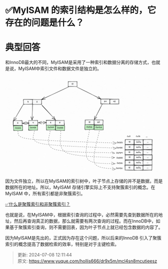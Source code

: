 # ✅MyISAM 的索引结构是怎么样的，它存在的问题是什么？

# 典型回答


和InnoDB最大的不同，MyISAM是采用了一种索引和数据分离的存储方式，也就是说，MyISAM中索引文件和数据文件是独立的。

![1697716353442-c70b80e4-be96-427a-b7d3-5ece0bdb58ef.png](./img/UHoYdQDHIrORAT4U/1697716353442-c70b80e4-be96-427a-b7d3-5ece0bdb58ef-695635.png)



因为文件独立，所以在MyISAM的索引树中，叶子节点上存储的并不是数据，而是数据所在的地址。所以，MyISAM 存储引擎实际上不支持聚簇索引的概念。在 MyISAM 中，所有索引都是非聚簇索引。



[✅什么是聚簇索引和非聚簇索引？](https://www.yuque.com/hollis666/dr9x5m/le8gbo472cpxv63z)



也就是说，在MyISAM中，根据索引查询的过程中，必然需要先查到数据所在的地址，然后再查询真正的数据，那么就需要有两次查询的过程。而在InnoDB中，如果基于聚簇索引查询，则不需要回表，因为叶子节点上就已经包含数据的内容了。



因为MyISAM是先出的，正式因为存在这个问题，所以后来的InnoDB 引入了聚簇索引的概念提高了数据检索的效率，特别是对于主键检索。



> 更新: 2024-07-08 12:11:44  
> 原文: <https://www.yuque.com/hollis666/dr9x5m/mcl4sn8mcutieesz>